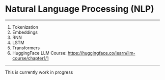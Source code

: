 # Natural Language Processing (NLP)



---


1. Tokenization
2. Embeddings
3. RNN
4. LSTM
5. Transformers
6. HuggingFace LLM Course: https://huggingface.co/learn/llm-course/chapter1/1

--- 

This is currently work in progress